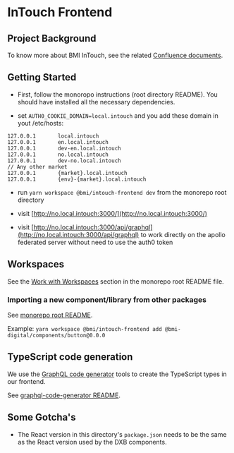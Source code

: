 # InTouch Frontend

## Project Background

To know more about BMI InTouch, see the related [Confluence documents](https://bmigroup.atlassian.net/wiki/spaces/IRP/pages/1858797800/Technical+Blueprint).

## Getting Started

- First, follow the monoropo instructions (root directory README). You should have installed all the necessary dependencies.

- set `AUTH0_COOKIE_DOMAIN=local.intouch` and you add these domain in yout /etc/hosts:

```
127.0.0.1       local.intouch
127.0.0.1       en.local.intouch
127.0.0.1       dev-en.local.intouch
127.0.0.1       no.local.intouch
127.0.0.1       dev-no.local.intouch
// Any other market
127.0.0.1       {market}.local.intouch
127.0.0.1       {env}-{market}.local.intouch
```

- run `yarn workspace @bmi/intouch-frontend dev` from the monorepo root directory

- visit [http://no.local.intouch:3000/](http://no.local.intouch:3000/)

- visit [http://no.local.intouch:3000/api/graphql](http://no.local.intouch:3000/api/graphql) to work directly on the apollo federated server without need to use the auth0 token

## Workspaces

See the [Work with Workspaces](https://gitlab.com/bmi-digital/dxb#work-with-workspaces) section in the monorepo root README file.

### Importing a new component/library from other packages

See [monorepo root README](https://gitlab.com/bmi-digital/dxb/-/tree/master#work-with-workspaces).

Example: `yarn workspace @bmi/intouch-frontend add @bmi-digital/components/button@0.0.0`

## TypeScript code generation

We use the [GraphQL code generator](https://www.graphql-code-generator.com/) tools to create the TypeScript types in our frontend.

See [graphql-code-generator README](https://github.com/dotansimha/graphql-code-generator#readme).

## Some Gotcha's

- The React version in this directory's `package.json` needs to be the same as the React version used by the DXB components.
